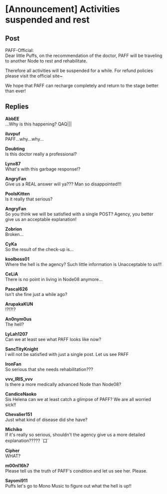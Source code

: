 # [Announcement] Activities suspended and rest
## Post
PAFF-Official:<br>
Dear little Puffs, on the recommendation of the doctor, PAFF will be traveling to another Node to rest and rehabilitate.

Therefore all activities will be suspended for a while. For refund policies please visit the official site~

We hope that PAFF can recharge completely and return to the stage better than ever!
## Replies
**AbbEE**<br>
...Why is this happening? QAQ|||

**iluvpuf**<br>
PAFF...why...why...

**Doubting**<br>
Is this doctor really a professional?

**Lynx87**<br>
What's with this garbage response!?

**AngryFan**<br>
Give us a REAL answer will ya??? Man so disappointed!!!

**PoolsKitten**<br>
Is it really that serious?

**AngryFan**<br>
So you think we will be satisfied with a single POST? Agency, you better give us an acceptable explanation!

**Zobrion**<br>
Broken...

**CyKa**<br>
So the result of the check-up is...

**koolboss01**<br>
Where the hell is the agency? Such little information is Unacceptable to us!!!

**CeLiA**<br>
There is no point in living in Node08 anymore...

**Pascal626**<br>
Isn't she fine just a while ago?

**ArupakaKUN**<br>
!?!?!?

**An0nym0us**<br>
The hell?

**LyLah1207**<br>
Can we at least see what PAFF looks like now?

**SancTityKnight**<br>
I will not be satisfied with just a single post. Let us see PAFF

**IronFan**<br>
So serious that she needs rehabilitation???

**vvv_IRIS_vvv**<br>
Is there a more medically advanced Node than Node08?

**CandiceNaoko**<br>
Sis Helena can we at least catch a glimpse of PAFF? We are all worried sick!!

**Chevalier151**<br>
Just what kind of disease did she have?

**Michiko**<br>
If it's really so serious, shouldn't the agency give us a more detailed explanation????? ˋ口ˊ

**Cipher**<br>
WHAT?

**m00nl16h7**<br>
Please tell us the truth of PAFF's condition and let us see her. Please.

**Sayomi911**<br>
Puffs let's go to Mono Music to figure out what the hell is up!!

